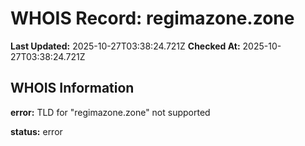 # WHOIS Record: regimazone.zone

**Last Updated:** 2025-10-27T03:38:24.721Z
**Checked At:** 2025-10-27T03:38:24.721Z

## WHOIS Information

**error:** TLD for "regimazone.zone" not supported

**status:** error

